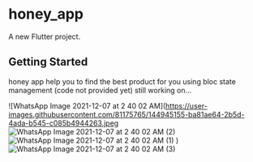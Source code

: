 # honey_app

A new Flutter project.

## Getting Started

honey app help you to find the best product for you using bloc state management  (code not provided yet) still working on...

![WhatsApp Image 2021-12-07 at 2 40 02 AM](https://user-images.githubusercontent.com/81175765/144945155-ba81ae64-2b5d-4ada-b545-c085b4944263.jpeg
![WhatsApp Image 2021-12-07 at 2 40 02 AM (2)](https://user-images.githubusercontent.com/81175765/144945164-3ed1c24a-931b-4a26-8b34-b3dd4beb9dde.jpeg)
![WhatsApp Image 2021-12-07 at 2 40 02 AM (1)](https://user-images.githubusercontent.com/81175765/144945171-bd1c3511-015c-4ff6-8e3e-d828a25c529e.jpeg)
)
![WhatsApp Image 2021-12-07 at 2 40 02 AM (3)](https://user-images.githubusercontent.com/81175765/144945179-170d259d-84cc-4a73-aacc-a7e1d107cd67.jpeg)


